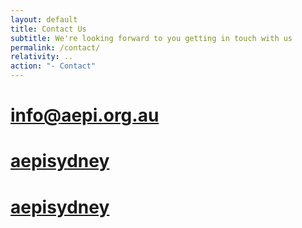 ```yaml
---
layout: default
title: Contact Us
subtitle: We're looking forward to you getting in touch with us
permalink: /contact/
relativity: ..
action: "- Contact"
---
```


<h1>
    <a href="mailto:info@aepi.org.au" class="social-link email-link"><i class="fas fa-envelope-square"></i> info@aepi.org.au</a>
</h1>
<h1>
    <a href="https://www.facebook.com/aepisydney" class="social-link facebook-link" target="_blank"><i class="fab fa-facebook-square" ></i> aepisydney</a>
</h1>
<h1>
    <a href="https://www.instagram.com/aepisydney" class="social-link instagram-link" target="_blank"><i class="fab fa-instagram"></i> aepisydney</a>
</h1>
